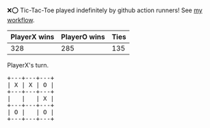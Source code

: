:x::o: Tic-Tac-Toe played indefinitely by github action runners! See [my workflow](.github/workflows/play.yaml).

|PlayerX wins|PlayerO wins|Ties|
|-|-|-|
|328|285|135|

PlayerX's turn.

<pre>
+---+---+---+
| X | X | O |
+---+---+---+
|   |   | X |
+---+---+---+
| O |   | O |
+---+---+---+
</pre>